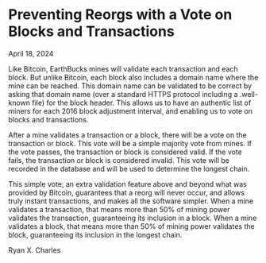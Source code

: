 # Preventing Reorgs with a Vote on Blocks and Transactions

April 18, 2024

Like Bitcoin, EarthBucks mines will validate each transaction and each block.
But unlike Bitcoin, each block also includes a domain name where the mine can
be reached. This domain name can be validated to be correct by asking that
domain name (over a standard HTTPS protocol including a .well-known file) for
the block header. This allows us to have an authentic list of miners for each
2016 block adjustment interval, and enabling us to vote on blocks and
transactions.

After a mine validates a transaction or a block, there will be a vote on the
transaction or block. This vote will be a simple majority vote from mines. If
the vote passes, the transaction or block is considered valid. If the vote
fails, the transaction or block is considered invalid. This vote will be
recorded in the database and will be used to determine the longest chain.

This simple vote, an extra validation feature above and beyond what was provided
by Bitcoin, guarantees that a reorg will never occur, and allows truly instant
transactions, and makes all the software simpler. When a mine validates a
transaction, that means more than 50% of mining power validates the transaction,
guaranteeing its inclusion in a block. When a mine validates a block, that means
more than 50% of mining power validates the block, guaranteeing its inclusion in
the longest chain.

Ryan X. Charles